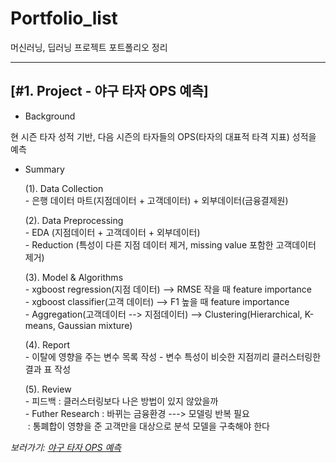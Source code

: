 Portfolio_list
================
머신러닝, 딥러닝 프로젝트 포트폴리오 정리

***
<h2>[#1. Project - 야구 타자 OPS 예측] </h2> 

- Background 
 <p> 현 시즌 타자 성적 기반, 다음 시즌의 타자들의 OPS(타자의 대표적 타격 지표) 성적을 예측 </p>

- Summary
	<p>(1). Data Collection <br/>
		- 은행 데이터 마트(지점데이터 + 고객데이터) + 외부데이터(금융결제원)</p>
	<p>(2). Data Preprocessing <br/>
		- EDA (지점데이터 + 고객데이터 + 외부데이터) <br/>
		- Reduction (특성이 다른 지점 데이터  제거, missing value 포함한 고객데이터 제거)</p>
	<p>(3). Model & Algorithms <br/>
		- xgboost regression(지점 데이터) --> RMSE 작을 때 feature importance <br/>
		- xgboost classifier(고객 데이터) --> F1 높을 때 feature importance<br/>
		- Aggregation(고객데이터 --> 지점데이터) --> Clustering(Hierarchical, K-means, Gaussian mixture)</p>
	<p>(4). Report <br/>
		- 이탈에 영향을 주는 변수 목록 작성
		- 변수 특성이 비슷한 지점끼리 클러스터링한 결과 표 작성
	<p>(5). Review <br/>
		- 피드백 : 클러스터링보다 나은 방법이 있지 않았을까<br/>
		- Futher Research : 바뀌는 금융환경 ---> 모델링 반복 필요<br/>
		&nbsp;: 통폐합이 영향을 준 고객만을 대상으로 분석 모델을 구축해야 한다
		
*보러가기: [야구 타자 OPS 예측](https://github.com/bluemumin/dongguk_university_graduate_report_baseball_OPS_end)*
